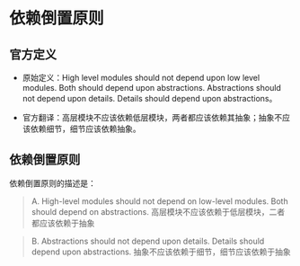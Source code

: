 # 依赖倒置原则

## 官方定义

* 原始定义：High level modules should not depend upon low level modules. Both should depend upon abstractions. Abstractions should not depend upon details. Details should depend upon abstractions。

* 官方翻译：高层模块不应该依赖低层模块，两者都应该依赖其抽象；抽象不应该依赖细节，细节应该依赖抽象。

## 依赖倒置原则

依赖倒置原则的描述是：

> A. High-level modules should not depend on low-level modules. Both should depend on abstractions.
高层模块不应该依赖于低层模块，二者都应该依赖于抽象

> B. Abstractions should not depend upon details. Details should depend upon abstractions.
抽象不应该依赖于细节，细节应该依赖于抽象



